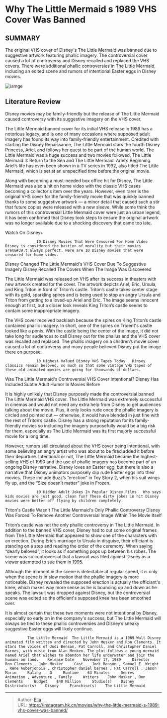 # Why The Little Mermaid s 1989 VHS Cover Was Banned


## SUMMARY 



  The original VHS cover of Disney&#39;s The Little Mermaid was banned due to suggestive artwork featuring phallic imagery.   The controversial cover caused a lot of controversy and Disney recalled and replaced the VHS covers.   There were additional phallic controversies in The Little Mermaid, including an edited scene and rumors of intentional Easter eggs in Disney movies.  

![iamge](https://static1.srcdn.com/wordpress/wp-content/uploads/2023/05/the-little-mermaid-banned-cover.jpg)

## Literature Review

Disney movies may be family-friendly but the release of The Little Mermaid caused controversy with its suggestive imagery on the VHS cover.




The Little Mermaid banned cover for its initial VHS release in 1989 has a notorious legacy, and is one of many occasions where supposed adult imagery has found its way into family-friendly entertainment. Credited with starting the Disney Renaissance, The Little Mermaid stars the fourth Disney Princess, Ariel, and follows her quest to be part of the human world. The Little Mermaid was a huge success and two movies followed, The Little Mermaid II: Return to the Sea and The Little Mermaid: Ariel’s Beginning. Ariel’s life has even been shown in a TV series in 1992, also titled The Little Mermaid, which is set at an unspecified time before the original movie.




Along with becoming a must-needed box office hit for Disney, The Little Mermaid was also a hit on home video with the classic VHS cases becoming a collector&#39;s item over the years. However, even rarer is the original VHS cover for the family-friendly movie that was quickly banned thanks to some suggestive artwork — a minor detail that caused such a stir that future copies were released with a new sleeve. While some think the rumors of this controversial Little Mermaid cover were just an urban legend, it has been confirmed that Disney took steps to ensure the original artwork was no longer available due to a shocking discovery that came too late.

Watch On Disney&#43;

                  10 Disney Movies That Were Censored For Home Video   Disney is considered the bastion of morality but their movies aren&#39;t always perfect. Here are 10 Disney movies that were censored for home video.   


 Disney Changed The Little Mermaid&#39;s VHS Cover Due To Suggestive Imagery 
Disney Recalled The Covers When The Image Was Discovered
          




The Little Mermaid was released on VHS after its success in theaters with new artwork created for the cover. The artwork depicts Ariel, Eric, Ursula, and King Triton in front of Triton’s castle. Triton’s castle takes center stage with its gold, sparkling spires and is being used to stop an angry Ursula and Triton from getting to a loved-up Ariel and Eric. The image seems innocent enough at first, but a closer look reveals King Triton’s castle seems to contain some inappropriate imagery.

The VHS cover received backlash because the spires on King Triton’s castle contained phallic imagery. In short, one of the spires on Trident&#39;s castle looked like a penis. With the castle being the center of the image, it did not take long for audiences to call Disney out for the phallus and the VHS cover was recalled and replaced. The phallic imagery on a children’s movie cover caused a lot of controversy and many people believed Disney put the image there on purpose.

                  10 Highest Valued Disney VHS Tapes Today   Dinsey classics remain beloved, so much so that some vintage VHS tapes of these old animated movies are going for thousands of dollars.   






 Was The Little Mermaid&#39;s Controversial VHS Cover Intentional? 
Disney Has Included Subtle Adult Humor In Movies Before
         

It is highly unlikely that Disney purposely made the controversial banned The Little Mermaid VHS cover. The Little Mermaid was extremely successful in cinemas and would not need any extra help from Disney to get audiences talking about the movie. Plus, it only looks rude once the phallic imagery is circled and pointed out — otherwise, it would have blended in just fine with the rest of Triton’s castle. Disney has a strong reputation for its family-friendly movies so including the imagery purposefully would be a big risk for them, especially as The Little Mermaid was its first majorly successful movie for a long time.

However, rumors still circulated about the VHS cover being intentional, with some believing an angry artist who was about to be fired added it before their departure. Intentional or not, The Little Mermaid became the highest-selling VHS of 1990 and the use of phallic imagery has become part of an ongoing Disney narrative. Disney loves an Easter egg, but there is also a narrative that Disney animators purposely slip rude Easter eggs into their movies. These include Buzz’s “erection” in Toy Story 2, when his suit wings fly up, and the “Size doesn’t matter” joke in Frozen.




                  10 Hidden Adult Jokes In Popular Disney Films   Who says kids movies are just good, clean fun? These dirty jokes in hit Disney movies were better off flying by children completely.   



 Triton&#39;s Castle Wasn&#39;t The Little Mermaid&#39;s Only Phallic Controversy 
Disney Was Forced To Remove Another Controversial Image Within The Movie Itself
          

Triton’s castle was not the only phallic controversy in The Little Mermaid. In addition to the banned VHS cover, Disney had to cut some original frames from The Little Mermaid that appeared to show one of the characters with an erection. During Eric’s marriage to Ursula in disguise, their officiant is standing on a step and reading the order of the ceremony. When saying “dearly beloved”, it looks as if something pops up between his robes. The scene was so controversial that a lawsuit was filed against Disney as a viewer attempted to sue them in 1995.




Although the moment in the scene is detectable at regular speed, it is only when the scene is in slow motion that the phallic imagery is more noticeable. Disney revealed the supposed erection is actually the officiant&#39;s knee, which makes way more sense as he is bouncing up and down as he speaks. The lawsuit was dropped against Disney, but the controversial scene was edited so the officiant&#39;s supposed knee has been smoothed over.

It is almost certain that these two moments were not intentional by Disney, especially so early on in the company&#39;s success, but The Little Mermaid will always be tied to these phallic controversies and Disney’s sneaky suggestive Easter eggs will likely continue.

              The Little Mermaid  The Little Mermaid is a 1989 Walt Disney animated film written and directed by John Musker and Ron Clements. It stars the voices of Jodi Benson, Pat Carroll, and Christopher Daniel Barnes, with music from Alan Menken. The plot follows a young mermaid named Ariel that wishes to abandon her life underwater and join the humans on land.    Release Date    November 17, 1989     Director    Ron Clements , John Musker     Cast    Jodi Benson , Samuel E. Wright , Rene Auberjonois , christopher daniel barnes , Pat Carroll , Jason Marin     Rating    G     Runtime    63 Minutes     Genres    Animation , Adventure , Family     Writers    John Musker , Ron Clements     Budget    $40 Million     Studio(s)    Disney     Distributor(s)    Disney     Franchise(s)    The Little Mermaid      


---

> Author: [Ella](https://instagram.hk.cn/)  
> URL: https://instagram.hk.cn/movies/why-the-little-mermaid-s-1989-vhs-cover-was-banned/  

